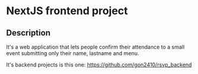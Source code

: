 # NextJS frontend project

## Description
It's a web application that lets people confirm their attendance to
a small event submitting only their name, lastname and menu.

It's backend projects is this one: https://github.com/gon2410/rsvp_backend
